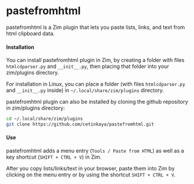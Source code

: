 pastefromhtml
=============

pastefromhtml is a Zim plugin that lets you paste lists, links, and text from html clipboard data. 

#### Installation

You can install pastefromhtml plugin in Zim, by creating a folder with files `htmlcdparser.py` and `__init__.py`, then placing that folder into your zim/plugins directory. 

For installation in Linux, you can place a folder (with files `htmlcdparser.py` and `__init__.py` inside) in  `~/.local/share/zim/plugins` directory. 

pastefromhtml plugin can also be installed by cloning the github repository in zim/plugins directory: 

```sh
cd ~/.local/share/zim/plugins
git clone https://github.com/cetinkaya/pastefromhtml.git
```

#### Use

pastefromhtml adds a menu entry (`Tools / Paste from HTML`) as well as a key shortcut (`SHIFT + CTRL + V`) in Zim. 

After you copy lists/links/text in your browser, paste them into Zim by clicking on the menu entry or by using the shortcut `SHIFT + CTRL + V`.
